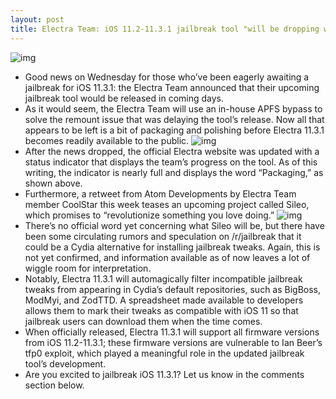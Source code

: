 ```yaml
---
layout: post
title: Electra Team: iOS 11.2-11.3.1 jailbreak tool "will be dropping within a few days"
---
```

![img](http://media.idownloadblog.com/wp-content/uploads/2018/07/Screen-Shot-2018-07-04-at-6.24.58-PM.png)
* Good news on Wednesday for those who’ve been eagerly awaiting a jailbreak for iOS 11.3.1: the Electra Team announced that their upcoming jailbreak tool would be released in coming days.
* As it would seem, the Electra Team will use an in-house APFS bypass to solve the remount issue that was delaying the tool’s release. Now all that appears to be left is a bit of packaging and polishing before Electra 11.3.1 becomes readily available to the public.
![img](http://media.idownloadblog.com/wp-content/uploads/2018/07/Electra-Team-JB.jpg)
* After the news dropped, the official Electra website was updated with a status indicator that displays the team’s progress on the tool. As of this writing, the indicator is nearly full and displays the word “Packaging,” as shown above.
* Furthermore, a retweet from Atom Developments by Electra Team member CoolStar this week teases an upcoming project called Sileo, which promises to “revolutionize something you love doing.”
![img](http://media.idownloadblog.com/wp-content/uploads/2018/07/Screen-Shot-2018-07-04-at-6.45.20-PM.png)
* There’s no official word yet concerning what Sileo will be, but there have been some circulating rumors and speculation on /r/jailbreak that it could be a Cydia alternative for installing jailbreak tweaks. Again, this is not yet confirmed, and information available as of now leaves a lot of wiggle room for interpretation.
* Notably, Electra 11.3.1 will automagically filter incompatible jailbreak tweaks from appearing in Cydia’s default repositories, such as BigBoss, ModMyi, and ZodTTD. A spreadsheet made available to developers allows them to mark their tweaks as compatible with iOS 11 so that jailbreak users can download them when the time comes.
* When officially released, Electra 11.3.1 will support all firmware versions from iOS 11.2-11.3.1; these firmware versions are vulnerable to Ian Beer’s tfp0 exploit, which played a meaningful role in the updated jailbreak tool’s development.
* Are you excited to jailbreak iOS 11.3.1? Let us know in the comments section below.

